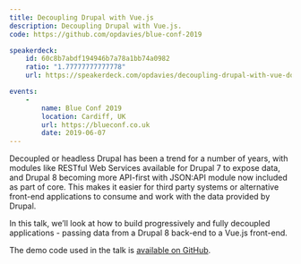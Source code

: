 ```yaml
---
title: Decoupling Drupal with Vue.js
description: Decoupling Drupal with Vue.js.
code: https://github.com/opdavies/blue-conf-2019

speakerdeck:
    id: 60c8b7abdf194946b7a78a1bb74a0982
    ratio: "1.77777777777778"
    url: https://speakerdeck.com/opdavies/decoupling-drupal-with-vue-dot-js

events:
    -
        name: Blue Conf 2019
        location: Cardiff, UK
        url: https://blueconf.co.uk
        date: 2019-06-07
---
```


Decoupled or headless Drupal has been a trend for a number of years, with modules like RESTful Web Services available for Drupal 7 to expose data, and Drupal 8 becoming more API-first with JSON:API module now included as part of core. This makes it easier for third party systems or alternative front-end applications to consume and work with the data provided by Drupal.

In this talk, we’ll look at how to build progressively and fully decoupled applications - passing data from a Drupal 8 back-end to a Vue.js front-end.

The demo code used in the talk is [available on GitHub](https://github.com/opdavies/blue-conf-2019 "View the demo code for this talk on GitHub.").
